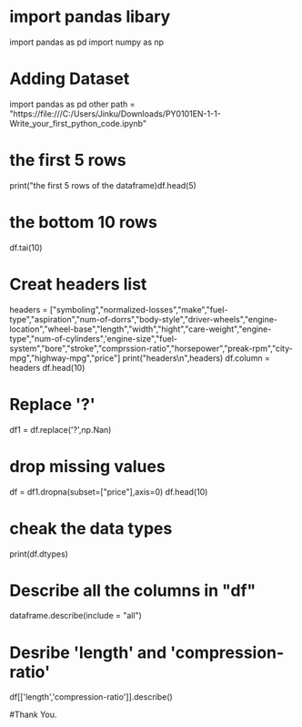 # import pandas libary
import pandas as pd
import numpy as np
# Adding Dataset
import pandas as pd
other path = "https://file:///C:/Users/Jinku/Downloads/PY0101EN-1-1-Write_your_first_python_code.ipynb"
# the first 5 rows 
print("the first 5 rows of the dataframe)df.head(5)
# the bottom 10 rows
df.tai(10)
# Creat headers list
headers = ["symboling","normalized-losses","make","fuel-type","aspiration","num-of-dorrs","body-style","driver-wheels","engine-location","wheel-base","length","width","hight","care-weight","engine-type","num-of-cylinders",'engine-size","fuel-system","bore","stroke","comprssion-ratio","horsepower","preak-rpm","city-mpg","highway-mpg","price"]
print("headers\n",headers)
df.column = headers
df.head(10)
# Replace '?'
df1 = df.replace('?',np.Nan)
# drop missing values
df = df1.dropna(subset=["price"],axis=0)
df.head(10)
# cheak the data types
print(df.dtypes)
# Describe all the columns in "df"
dataframe.describe(include = "all")
# Desribe 'length' and 'compression-ratio'
df[['length','compression-ratio']].describe()

#Thank You.
